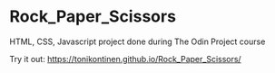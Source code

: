 # Rock_Paper_Scissors
HTML, CSS, Javascript project done during The Odin Project course

Try it out: https://tonikontinen.github.io/Rock_Paper_Scissors/


